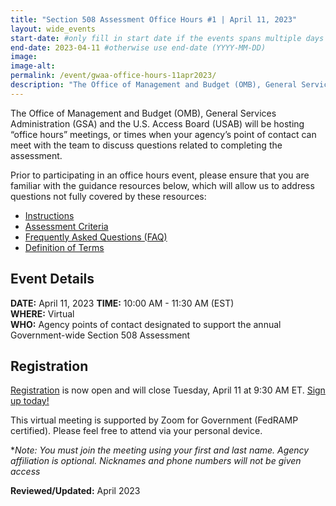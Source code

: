```yaml
---
title: "Section 508 Assessment Office Hours #1 | April 11, 2023"
layout: wide_events
start-date: #only fill in start date if the events spans multiple days (YYYY-MM-DD)
end-date: 2023-04-11 #otherwise use end-date (YYYY-MM-DD)
image:
image-alt: 
permalink: /event/gwaa-office-hours-11apr2023/
description: "The Office of Management and Budget (OMB), General Services Administration (GSA) and the U.S. Access Board (USAB) will be hosting “office hours” meetings, or times when your agency’s point of contact can meet with our teams to discuss the criteria or other questions related to completing the assessment."
---
```

The Office of Management and Budget (OMB), General Services Administration (GSA) and the U.S. Access Board (USAB) will be hosting “office hours” meetings, or times when your agency’s point of contact can meet with the team to discuss questions related to completing the assessment.

Prior to participating in an office hours event, please ensure that you are familiar with the guidance resources below, which will allow us to address questions not fully covered by these resources: 
- [Instructions][1]
- [Assessment Criteria][2] 
- [Frequently Asked Questions (FAQ)][4]
- [Definition of Terms][5]

## Event Details
**DATE:** April 11, 2023
**TIME:** 10:00 AM - 11:30 AM (EST)  
**WHERE:** Virtual  
**WHO:** Agency points of contact designated to support the annual Government-wide Section 508 Assessment  

## Registration
[Registration][7] is now open and will close Tuesday, April 11 at 9:30 AM ET. [Sign up today!][7]   

This virtual meeting is supported by Zoom for Government (FedRAMP certified). Please feel free to attend via your personal device.  

**Note: You must join the meeting using your first and last name. Agency affiliation is optional. Nicknames and phone numbers will not be given access*

**Reviewed/Updated:** April 2023

[1]: {{site.baseurl}}/manage/section-508-assessment/
[2]: {{site.baseurl}}/manage/section-508-assessment/criteria/      
[4]: {{site.baseurl}}/manage/section-508-assessment/faq/
[5]: {{site.baseurl}}/tools/glossary/
[6]: {{site.baseurl}}/events/
[7]: https://gsa.zoomgov.com/meeting/register/vJItdO-oqzIpE7Jwxg4YC_K8cM7qppEXiJQ